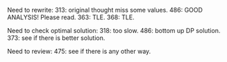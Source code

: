 Need to rewrite: 
313: original thought miss some values.
486: GOOD ANALYSIS! Please read.
363: TLE.
368: TLE.

Need to check optimal solution:
318: too slow.
486: bottom up DP solution.
373: see if there is better solution.

Need to review:
475: see if there is any other way.
